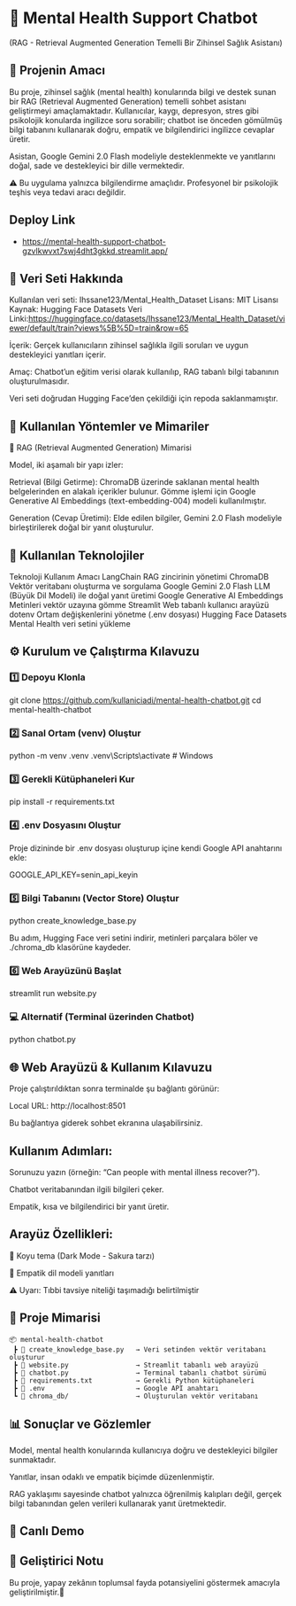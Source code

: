 # 🧠 Mental Health Support Chatbot

(RAG - Retrieval Augmented Generation Temelli Bir Zihinsel Sağlık Asistanı)

## 📘 Projenin Amacı

Bu proje, zihinsel sağlık (mental health) konularında bilgi ve destek sunan bir RAG (Retrieval Augmented Generation) temelli sohbet asistanı geliştirmeyi amaçlamaktadır.
Kullanıcılar, kaygı, depresyon, stres gibi psikolojik konularda ingilizce soru sorabilir; chatbot ise önceden gömülmüş bilgi tabanını kullanarak doğru, empatik ve bilgilendirici ingilizce cevaplar üretir.

Asistan, Google Gemini 2.0 Flash modeliyle desteklenmekte ve yanıtlarını doğal, sade ve destekleyici bir dille vermektedir.

⚠️ Bu uygulama yalnızca bilgilendirme amaçlıdır.
Profesyonel bir psikolojik teşhis veya tedavi aracı değildir.

## Deploy Link
- https://mental-health-support-chatbot-gzvlkwvxt7swj4dht3gkkd.streamlit.app/

## 📂 Veri Seti Hakkında

Kullanılan veri seti: Ihssane123/Mental_Health_Dataset
Lisans: MIT Lisansı
Kaynak: Hugging Face Datasets
Veri Linki:https://huggingface.co/datasets/Ihssane123/Mental_Health_Dataset/viewer/default/train?views%5B%5D=train&row=65


İçerik: Gerçek kullanıcıların zihinsel sağlıkla ilgili soruları ve uygun destekleyici yanıtları içerir.

Amaç: Chatbot’un eğitim verisi olarak kullanılıp, RAG tabanlı bilgi tabanının oluşturulmasıdır.

Veri seti doğrudan Hugging Face’den çekildiği için repoda saklanmamıştır.

## 🧩 Kullanılan Yöntemler ve Mimariler
🔹 RAG (Retrieval Augmented Generation) Mimarisi

Model, iki aşamalı bir yapı izler:

Retrieval (Bilgi Getirme):
ChromaDB üzerinde saklanan mental health belgelerinden en alakalı içerikler bulunur.
Gömme işlemi için Google Generative AI Embeddings (text-embedding-004) modeli kullanılmıştır.

Generation (Cevap Üretimi):
Elde edilen bilgiler, Gemini 2.0 Flash modeliyle birleştirilerek doğal bir yanıt oluşturulur.

## 🔹 Kullanılan Teknolojiler
Teknoloji	Kullanım Amacı
LangChain	RAG zincirinin yönetimi
ChromaDB	Vektör veritabanı oluşturma ve sorgulama
Google Gemini 2.0 Flash	LLM (Büyük Dil Modeli) ile doğal yanıt üretimi
Google Generative AI Embeddings	Metinleri vektör uzayına gömme
Streamlit	Web tabanlı kullanıcı arayüzü
dotenv	Ortam değişkenlerini yönetme (.env dosyası)
Hugging Face Datasets	Mental Health veri setini yükleme


## ⚙️ Kurulum ve Çalıştırma Kılavuzu
### 1️⃣ Depoyu Klonla
git clone https://github.com/kullaniciadi/mental-health-chatbot.git
cd mental-health-chatbot

### 2️⃣ Sanal Ortam (venv) Oluştur
python -m venv .venv
.venv\Scripts\activate   # Windows

### 3️⃣ Gerekli Kütüphaneleri Kur
pip install -r requirements.txt

### 4️⃣ .env Dosyasını Oluştur

Proje dizininde bir .env dosyası oluşturup içine kendi Google API anahtarını ekle:

GOOGLE_API_KEY=senin_api_keyin

### 5️⃣ Bilgi Tabanını (Vector Store) Oluştur
python create_knowledge_base.py


Bu adım, Hugging Face veri setini indirir, metinleri parçalara böler ve ./chroma_db klasörüne kaydeder.

### 6️⃣ Web Arayüzünü Başlat
streamlit run website.py

### 💻 Alternatif (Terminal üzerinden Chatbot)
python chatbot.py

## 🌐 Web Arayüzü & Kullanım Kılavuzu

Proje çalıştırıldıktan sonra terminalde şu bağlantı görünür:

Local URL: http://localhost:8501


Bu bağlantıya giderek sohbet ekranına ulaşabilirsiniz.

## Kullanım Adımları:

Sorunuzu yazın (örneğin: “Can people with mental illness recover?”).

Chatbot veritabanından ilgili bilgileri çeker.

Empatik, kısa ve bilgilendirici bir yanıt üretir.

## Arayüz Özellikleri:

🌙 Koyu tema (Dark Mode - Sakura tarzı)


🧠 Empatik dil modeli yanıtları

⚠️ Uyarı: Tıbbi tavsiye niteliği taşımadığı belirtilmiştir

## 🧠 Proje Mimarisi
```
📦 mental-health-chatbot
 ┣ 📜 create_knowledge_base.py   → Veri setinden vektör veritabanı oluşturur
 ┣ 📜 website.py                 → Streamlit tabanlı web arayüzü
 ┣ 📜 chatbot.py                 → Terminal tabanlı chatbot sürümü
 ┣ 📜 requirements.txt           → Gerekli Python kütüphaneleri
 ┣ 📜 .env                       → Google API anahtarı
 ┗ 📁 chroma_db/                 → Oluşturulan vektör veritabanı
```
## 📊 Sonuçlar ve Gözlemler

Model, mental health konularında kullanıcıya doğru ve destekleyici bilgiler sunmaktadır.

Yanıtlar, insan odaklı ve empatik biçimde düzenlenmiştir.

RAG yaklaşımı sayesinde chatbot yalnızca öğrenilmiş kalıpları değil, gerçek bilgi tabanından gelen verileri kullanarak yanıt üretmektedir.

## 🚀 Canlı Demo


## 💬 Geliştirici Notu

Bu proje, yapay zekânın toplumsal fayda potansiyelini göstermek amacıyla geliştirilmiştir.🌿
